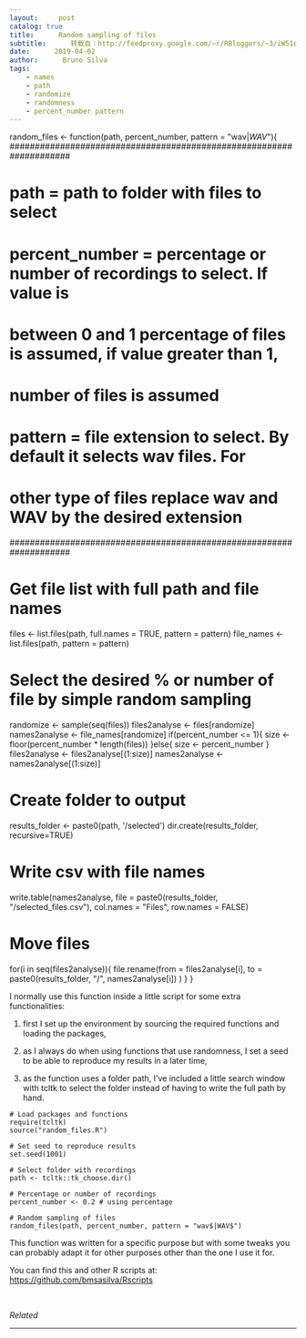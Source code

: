 ```yaml
---
layout:     post
catalog: true
title:      Random sampling of files
subtitle:      转载自：http://feedproxy.google.com/~r/RBloggers/~3/iW51cPFmsdk/
date:      2019-04-02
author:      Bruno Silva
tags:
    - names
    - path
    - randomize
    - randomness
    - percent_number pattern
---
```








random_files <- function(path, percent_number, pattern = "wav$|WAV$"){
 ####################################################################
 # path = path to folder with files to select 
 # 
 # percent_number = percentage or number of recordings to select. If value is 
 # between 0 and 1 percentage of files is assumed, if value greater than 1, 
 # number of files is assumed 
 # 
 # pattern = file extension to select. By default it selects wav files. For 
 # other type of files replace wav and WAV by the desired extension 
 ####################################################################
 
 # Get file list with full path and file names
 files <- list.files(path, full.names = TRUE, pattern = pattern)
 file_names <- list.files(path, pattern = pattern)
 
 # Select the desired % or number of file by simple random sampling 
 randomize <- sample(seq(files))
 files2analyse <- files[randomize]
 names2analyse <- file_names[randomize]
 if(percent_number <= 1){
 size <- floor(percent_number * length(files))
 }else{
 size <- percent_number
 }
 files2analyse <- files2analyse[(1:size)]
 names2analyse <- names2analyse[(1:size)]

 # Create folder to output
 results_folder <- paste0(path, '/selected')
 dir.create(results_folder, recursive=TRUE)
 
 # Write csv with file names
 write.table(names2analyse, file = paste0(results_folder, "/selected_files.csv"),
 col.names = "Files", row.names = FALSE)
 
 # Move files
 for(i in seq(files2analyse)){
 file.rename(from = files2analyse[i], to = paste0(results_folder, "/", names2analyse[i]) )
 }
}
 

I normally use this function inside a little script for some extra functionalities:

1. first I set up the environment by sourcing the required functions and loading the packages,

1. as I always do when using functions that use randomness, I set a seed to be able to reproduce my results in a later time,

1. as the function uses a folder path, I’ve included a little search window with tcltk to select the folder instead of having to write the full path by hand.


```
# Load packages and functions
require(tcltk)
source("random_files.R")

# Set seed to reproduce results
set.seed(1001)

# Select folder with recordings
path <- tcltk::tk_choose.dir()

# Percentage or number of recordings
percent_number <- 0.2 # using percentage

# Random sampling of files
random_files(path, percent_number, pattern = "wav$|WAV$")
```

This function was written for a specific purpose but with some tweaks you can probably adapt it for other purposes other than the one I use it for.

You can find this and other R scripts at: https://github.com/bmsasilva/Rscripts

 


*Related*








---
